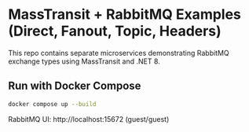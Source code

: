 # MassTransit + RabbitMQ Examples (Direct, Fanout, Topic, Headers)

This repo contains separate microservices demonstrating RabbitMQ exchange types using MassTransit and .NET 8.

## Run with Docker Compose
```bash
docker compose up --build
```

RabbitMQ UI: http://localhost:15672 (guest/guest)
